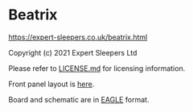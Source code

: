 Beatrix
=====

https://expert-sleepers.co.uk/beatrix.html

Copyright (c) 2021 Expert Sleepers Ltd

Please refer to [LICENSE.md](LICENSE.md) for licensing information.

Front panel layout is [here](../panels).

Board and schematic are in [EAGLE](https://en.wikipedia.org/wiki/EAGLE_(program)) format.

